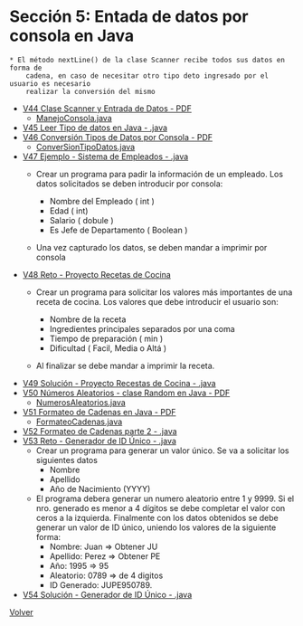 # Sección 5: Entada de datos por consola en Java
    * El método nextLine() de la clase Scanner recibe todos sus datos en forma de 
        cadena, en caso de necesitar otro tipo deto ingresado por el usuario es necesario
        realizar la conversión del mismo
* [V44 Clase Scanner y Entrada de Datos - PDF](V44_Clase_Scanner_y_Entrada_de_Datos/Docs/04-01-00-ClaseScannerEntradaDatos-UJ.pdf)
    * [ManejoConsola.java](V44_Clase_Scanner_y_Entrada_de_Datos/src/ManejoConsola.java)
* [V45 Leer Tipo de datos en Java - .java](V45_Leer_Tipo_De_Datos_en_Java/src/LeerTiposDatos.java)
* [V46 Conversión Tipos de Datos por Consola - PDF](V46_Conversion_de_Tipos_de_Datos_por_Consola/Docs/04-03-00-ConversionTiposDatosConsola-UJ.pdf)
    * [ConverSionTipoDatos.java](V46_Conversion_de_Tipos_de_Datos_por_Consola/src/ConversionTipoDatos.java)
* [V47 Ejemplo - Sistema de Empleados - .java](V47_Ejemplo_Sistema_de_Empleados/src/SistemaEmpleados.java)
    - Crear un programa para padir la información de un empleado. Los datos solicitados
        se deben introducir por consola:
        * Nombre del Empleado ( int )
        * Edad ( int)
        * Salario ( dobule )
        * Es Jefe de Departamento ( Boolean )

    - Una vez capturado los datos, se deben mandar a imprimir por consola
* [V48 Reto - Proyecto Recetas de Cocina](V48_Reto_Proyecto_Recetas_de_Cocina/src/RecetasCocina.java)
    - Crear un programa para solicitar los valores más importantes de una receta de cocina.
        Los valores que debe introducir el usuario son:
        * Nombre de la receta
        * Ingredientes principales separados por una coma
        * Tiempo de preparación ( min )
        * Dificultad ( Facil, Media o Altá )

    - Al finalizar se debe mandar a imprimir la receta.
* [V49 Solución - Proyecto Recestas de Cocina - .java](V49_Solucion_Proyecto_Recetas_de_Cocina/src/RecetasCocina.java)
* [V50 Números Aleatorios - clase Random en Java - PDF ](V50_Numeros_Aleatorios_Clase_Random/Docs/04-07-00-NumerosAleatorios-UJ.pdf)
    * [NumerosAleatorios.java](V50_Numeros_Aleatorios_Clase_Random/src/NumerosAleatorios.java)
* [V51 Formateo de Cadenas en Java - PDF](V51_Formateo_de_Cadenas_en_Java/Docs/04-08-00-FormatoCadenas-UJ.pdf)
    * [FormateoCadenas.java](V51_Formateo_de_Cadenas_en_Java/src/FormateoCadenas.java)
* [V52 Formateo de Cadenas parte 2 - .java](V52_Formateo_de_Cadenas_en_Java_parte_2/src/FormateoCadenas.java)
* [V53 Reto - Generador de ID Único - .java](V53_Reto_Generador_de_ID_Unico/src/GeneradorIDUnico.java)
    - Crear un programa para generar un valor único. Se va a solicitar los siguientes datos
        * Nombre
        * Apellido
        * Año de Nacimiento (YYYY)
    - El programa debera generar un numero aleatorio entre 1 y 9999. Si el nro. generado
        es menor a 4 dígitos se debe completar el valor con ceros a la izquierda.
        Finalmente con los datos obtenidos se debe generar un valor de ID único, uniendo los
        valores de la siguiente forma: 
        * Nombre: Juan     => Obtener JU
        * Apellido: Perez  => Obtener PE
        * Año: 1995        => 95
        * Aleatorio: 0789  => de 4 digitos
        * ID Generado: JUPE950789.
* [V54 Solución - Generador de ID Único - .java](V54_Solucion_Generador_de_ID_Unico/src/GeneradorIdUnico.java)

[Volver](../)